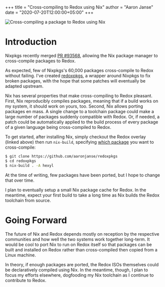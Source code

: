 +++
title = "Cross-compiling to Redox using Nix"
author = "Aaron Janse"
date = "2020-07-20T12:00:00+05:00"
+++

<img class="img-responsive" src="/img/screenshot/nix-build-hexyl.png" alt="Cross-compiling a package to Redox using Nix" />

# Introduction

Nixpkgs recently merged [PR #93568](https://github.com/NixOS/nixpkgs/pull/93568), allowing the Nix package manager to cross-compile packages to Redox.

As expected, few of Nixpkgs's 60,000 packages cross-compile to Redox without failing. I've created [redoxpkgs](https://github.com/aaronjanse/redoxpkgs), a wrapper around Nixpkgs to fix broken packages, with the hope that some patches will eventually be adapted upstream.

Nix has several properties that make cross-compiling to Redox pleasant. First, Nix reproducibly compiles packages, meaning that if a build works on my system, it should work on yours, too. Second, Nix allows porting packages en mass. A single change to a toolchain package could make a large number of packages suddenly compatible with Redox. Or, if needed, a patch could be automatically applied to the build process of every package of a given language being cross-compiled to Redox.

To get started, after installing Nix, simply checkout the Redox overlay (linked above) then run `nix-build`, specifying [which package](https://nixos.org/nixos/packages.html?channel=nixpkgs-unstable) you want to cross-compile:

```bash
$ git clone https://github.com/aaronjanse/redoxpkgs
$ cd redoxpkgs
$ nix-build . -A hexyl
```

At the time of writing, few packages have been ported, but I hope to change that over time.

I plan to eventually setup a small Nix package cache for Redox. In the meantime, expect your first build to take a long time as Nix builds the Redox toolchain from source.

# Going Forward

The future of Nix and Redox depends mostly on reception by the respective communities and how well the two systems work together long-term. It would be cool to port Nix to run on Redox itself so that packages can be built and installed on Redox rather than cross-compiled then copied from a Linux machine.

In theory, if enough packages are ported, the Redox ISOs themselves could be declaratively compiled using Nix. In the meantime, though, I plan to focus my efforts elsewhere, dogfooding my Nix toolchain as I continue to contribute to Redox.

